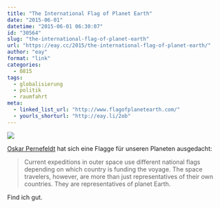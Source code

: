 ```yaml
---
title: "The International Flag of Planet Earth"
date: "2015-06-01"
datetime: "2015-06-01 06:30:07"
id: "30564"
slug: "the-international-flag-of-planet-earth"
url: "https://eay.cc/2015/the-international-flag-of-planet-earth/"
author: "eay"
format: "link"
categories:
  - 0815
tags:
  - globalisierung
  - politik
  - raumfahrt
meta:
  - linked_list_url: "http://www.flagofplanetearth.com/"
  - yourls_shorturl: "http://eay.li/2ob"
---
```


![](https://eay.cc/uploads/2015/falgofplanetearth.jpg)

[Oskar Pernefeldt](http://www.oskarpernefeldt.com/) hat sich eine Flagge für unseren Planeten ausgedacht:

> Current expeditions in outer space use different national flags depending on which country is funding the voyage. The space travelers, however, are more than just representatives of their own countries. They are representatives of planet Earth.

Find ich gut.
